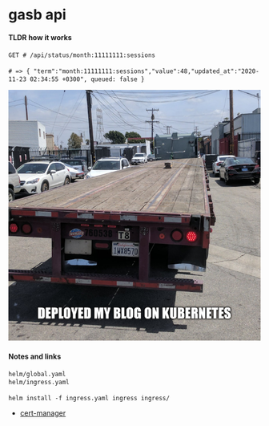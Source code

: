 # gasb api

#### TLDR how it works

```
GET # /api/status/month:11111111:sessions

# => { "term":"month:11111111:sessions","value":48,"updated_at":"2020-11-23 02:34:55 +0300", queued: false }
```

![](zzz.png)

#### Notes and links

```
helm/global.yaml
helm/ingress.yaml

helm install -f ingress.yaml ingress ingress/
```

- [cert-manager](https://cert-manager.io/docs/installation/kubernetes/)

